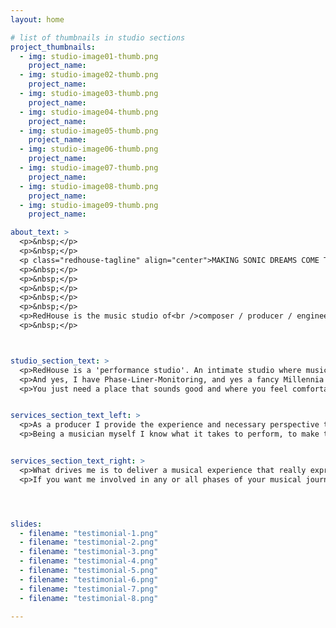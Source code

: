```yaml
---
layout: home

# list of thumbnails in studio sections
project_thumbnails:
  - img: studio-image01-thumb.png
    project_name: 
  - img: studio-image02-thumb.png
    project_name: 
  - img: studio-image03-thumb.png
    project_name: 
  - img: studio-image04-thumb.png
    project_name: 
  - img: studio-image05-thumb.png
    project_name: 
  - img: studio-image06-thumb.png
    project_name: 
  - img: studio-image07-thumb.png
    project_name: 
  - img: studio-image08-thumb.png
    project_name: 
  - img: studio-image09-thumb.png
    project_name: 

about_text: >
  <p>&nbsp;</p>
  <p>&nbsp;</p>
  <p class="redhouse-tagline" align="center">MAKING SONIC DREAMS COME TRUE</p>
  <p>&nbsp;</p>
  <p>&nbsp;</p>
  <p>&nbsp;</p>
  <p>&nbsp;</p>
  <p>&nbsp;</p>
  <p>RedHouse is the music studio of<br />composer / producer / engineer / sound-designer<br />Gijs van Klooster.</p>
  <p>&nbsp;</p>



studio_section_text: >
  <p>RedHouse is a 'performance studio'. An intimate studio where musical ideas can be captured without interrupting the flow of a musician. One room where everybody is together working on the same thing. Lotsa instruments and toys available to play.</p>
  <p>And yes, I have Phase-Liner-Monitoring, and yes a fancy Millennia pre-amp too, and I could go on dropping names. But that is not the essence of a studio in my view.</p>
  <p>You just need a place that sounds good and where you feel comfortable - and a guy that knows how to work that sh*t.</p>


services_section_text_left: >
  <p>As a producer I provide the experience and necessary perspective to guide the recording process that often starts in a rehearsal room or home studio and ends in a mastering studio.</p>
  <p>Being a musician myself I know what it takes to perform, to make things work in the context of a composition.</p>


services_section_text_right: >
  <p>What drives me is to deliver a musical experience that really expresses the artist’s inspiration. And make everything - from concept to final master - come together; performance, music, sound.</p>
  <p>If you want me involved in any or all phases of your musical journey, <a href="mailto:gijs@redhouse.nl" target="blank" class="red-link">get in touch</a> and we'll have a coffee.</p>




slides:
  - filename: "testimonial-1.png"
  - filename: "testimonial-2.png"
  - filename: "testimonial-3.png"
  - filename: "testimonial-4.png"
  - filename: "testimonial-5.png"
  - filename: "testimonial-6.png"
  - filename: "testimonial-7.png"
  - filename: "testimonial-8.png"

---
```

